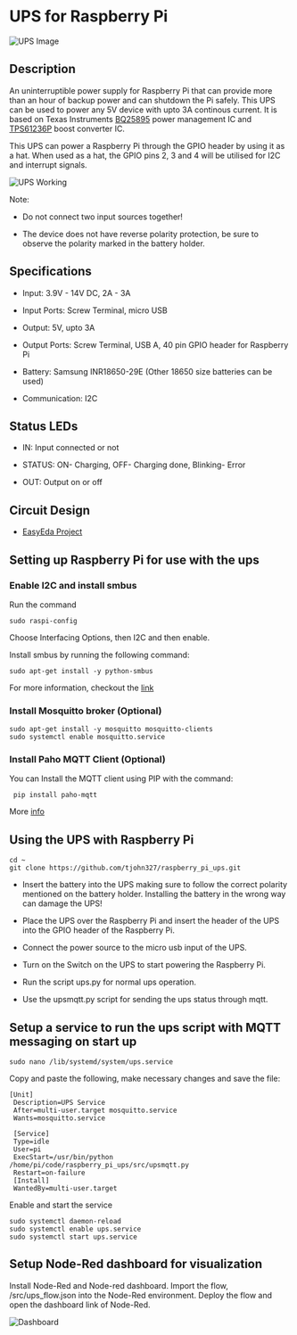 # UPS for Raspberry Pi

![UPS Image](https://github.com/tjohn327/raspberry_pi_ups/raw/master/Assests/ups_3view.png)

## Description

An uninterruptible power supply for Raspberry Pi that can provide more than an hour of backup power and can shutdown the Pi safely.
This UPS can be used to power any 5V device with upto 3A continous current. It is based on Texas Instruments [BQ25895](http://www.ti.com/product/BQ25895) power management IC and [TPS61236P](http://www.ti.com/product/TPS61236P) boost converter IC.

This UPS can power a Raspberry Pi through the GPIO header by using it as a hat. When used as a hat, the GPIO pins 2, 3 and 4 will be utilised for I2C and interrupt signals.

![UPS Working](https://github.com/tjohn327/raspberry_pi_ups/raw/master/Assests/UPSpi.png "UPS powering a Raspberry Pi 3B+ model")

Note:  

* Do not connect two input sources together!

* The device does not have reverse polarity protection, be sure to observe the polarity marked in the battery holder.

## Specifications

* Input:  3.9V - 14V DC, 2A - 3A

* Input Ports: Screw Terminal, micro USB

* Output: 5V, upto 3A

* Output Ports: Screw Terminal, USB A, 40 pin GPIO header for Raspberry Pi

* Battery: Samsung INR18650-29E (Other 18650 size batteries can be used)

* Communication: I2C

## Status LEDs

* IN: Input connected or not

* STATUS: ON- Charging, OFF- Charging done, Blinking- Error

* OUT: Output on or off

## Circuit Design

* [EasyEda Project](https://easyeda.com/tjohn327/ups-for-raspberry-pi)

## Setting up Raspberry Pi for use with the ups

### Enable I2C and install smbus

Run the command

```
sudo raspi-config
```

Choose Interfacing Options, then I2C and then enable.

Install smbus by running the following command:

```
sudo apt-get install -y python-smbus
```

For more information, checkout the [link](https://learn.adafruit.com/adafruits-raspberry-pi-lesson-4-gpio-setup/configuring-i2c)

### Install Mosquitto broker (Optional)

```
sudo apt-get install -y mosquitto mosquitto-clients
sudo systemctl enable mosquitto.service
```

### Install Paho MQTT Client (Optional)

You can Install the MQTT client using PIP with the command:

```
 pip install paho-mqtt
```

More [info](http://www.steves-internet-guide.com/into-mqtt-python-client/)

## Using the UPS with Raspberry Pi

```shell
cd ~
git clone https://github.com/tjohn327/raspberry_pi_ups.git
```

* Insert the battery into the UPS making sure to follow the correct polarity mentioned on the battery holder. Installing the battery in the wrong way can damage the UPS!

* Place the UPS over the Raspberry Pi and insert the header of the UPS into the GPIO header of the Raspberry Pi.

* Connect the power source to the micro usb input of the UPS.

* Turn on the Switch on the UPS to start powering the Raspberry Pi.

* Run the script ups.py for normal ups operation.

* Use the upsmqtt.py script for sending the ups status through mqtt.

## Setup a service to run the ups script with MQTT messaging on start up

```shell
sudo nano /lib/systemd/system/ups.service
```

Copy and paste the following, make necessary changes and save the file:

```
[Unit]
 Description=UPS Service
 After=multi-user.target mosquitto.service
 Wants=mosquitto.service

 [Service]
 Type=idle
 User=pi 
 ExecStart=/usr/bin/python /home/pi/code/raspberry_pi_ups/src/upsmqtt.py 
 Restart=on-failure
 [Install]
 WantedBy=multi-user.target
```

Enable and start the service

```shell
sudo systemctl daemon-reload
sudo systemctl enable ups.service
sudo systemctl start ups.service
```

## Setup Node-Red dashboard for visualization

Install Node-Red and Node-red dashboard.
Import the flow, /src/ups_flow.json into the Node-Red environment. Deploy the flow and open the dashboard link of Node-Red.

![Dashboard](https://github.com/tjohn327/raspberry_pi_ups/raw/master/Assests/Dashboards.png "UPS Monitoring Dashboard")

